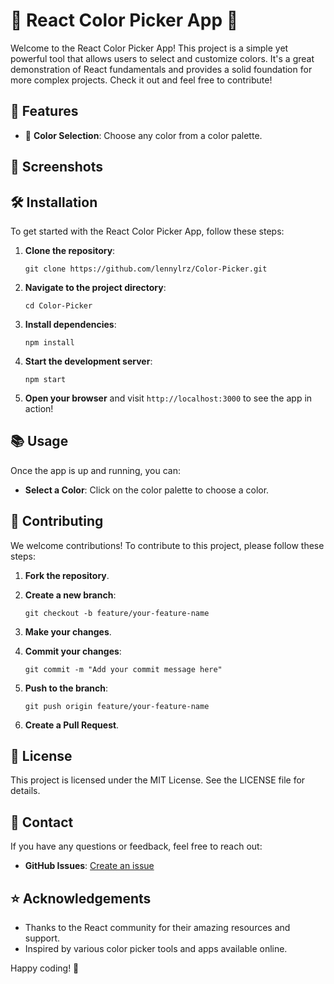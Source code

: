 
#   🎨 React Color Picker App 🎨

Welcome to the React Color Picker App! This project is a simple yet powerful tool that allows users to select and customize colors. It's a great demonstration of React fundamentals and provides a solid foundation for more complex projects. Check it out and feel free to contribute!

## 🚀 Features

-   🌈 **Color Selection**: Choose any color from a color palette.

## 📸 Screenshots

## 🛠️ Installation

To get started with the React Color Picker App, follow these steps:

1.  **Clone the repository**:
   
    
    `git clone https://github.com/lennylrz/Color-Picker.git` 
    
2.  **Navigate to the project directory**:

    
    `cd Color-Picker` 
    
3.  **Install dependencies**:

    
    `npm install` 
    
4.  **Start the development server**:
    

    
    `npm start` 
    
5.  **Open your browser** and visit `http://localhost:3000` to see the app in action!
    

## 📚 Usage

Once the app is up and running, you can:

-   **Select a Color**: Click on the color palette to choose a color.

## 🧩 Contributing

We welcome contributions! To contribute to this project, please follow these steps:

1.  **Fork the repository**.
2.  **Create a new branch**:

    
    `git checkout -b feature/your-feature-name` 
    
3.  **Make your changes**.
4.  **Commit your changes**:
    

    
    `git commit -m "Add your commit message here"` 
    
5.  **Push to the branch**:

    `git push origin feature/your-feature-name` 
    
6.  **Create a Pull Request**.

## 📝 License

This project is licensed under the MIT License. See the LICENSE file for details.

## 💬 Contact

If you have any questions or feedback, feel free to reach out:

-   **GitHub Issues**: [Create an issue](https://github.com/lennylrz/react-color-picker/issues)

## ⭐ Acknowledgements

-   Thanks to the React community for their amazing resources and support.
-   Inspired by various color picker tools and apps available online.

Happy coding! 🎉

